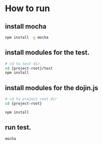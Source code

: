 # How to run


## install mocha

```sh
npm install -g mocha
```

## install modules for the test.

```sh
# cd to test dir
cd {project-root}/test
npm install
```

## install modules for the dojin.js

```sh
# cd to project root dir
cd {project-root}

npm install
```
## run test.

```sh
mocha
```
